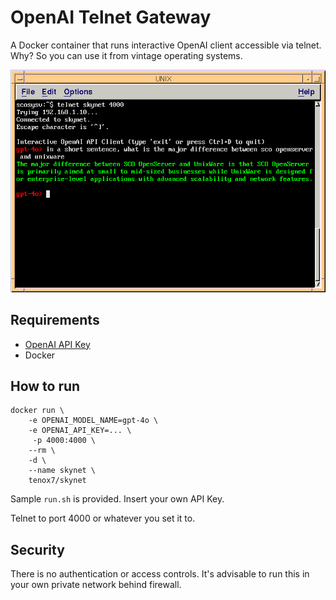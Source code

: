 # OpenAI Telnet Gateway

A Docker container that runs interactive OpenAI client accessible via telnet. Why? So you can use it from vintage operating systems.

![screenshot](sco.png)

## Requirements

- [OpenAI API Key](https://platform.openai.com/docs/quickstart)
- Docker

## How to run

```
docker run \
    -e OPENAI_MODEL_NAME=gpt-4o \
    -e OPENAI_API_KEY=... \
     -p 4000:4000 \
    --rm \
    -d \
    --name skynet \
    tenox7/skynet
```

Sample `run.sh` is provided. Insert your own API Key.

Telnet to port 4000 or whatever you set it to.

## Security

There is no authentication or access controls.
It's advisable to run this in your own private network behind firewall.
